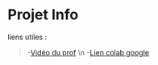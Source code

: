 # Projet Info

liens utiles : 
 >-[Vidéo du prof](https://www.youtube.com/watch?v=fiz1ORTBGpY&list=PLfFghEzKVmjvuSA67LszN1dZ-Dd_pkus6&index=2) \n
 >-[Lien colab google](https://colab.research.google.com/drive/10qDiidvdByF_I9UQZ_w2VtQHeXT7AZXC)